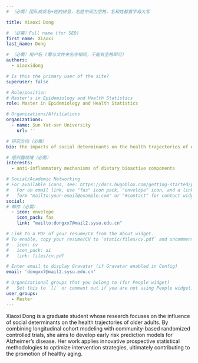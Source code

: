 ```yaml
---
# （必需）团队成员名+姓的拼音，名姓中间为空格，名和姓都首字母大写

title: Xiaoxi Dong

# （必需）Full name (for SEO)
first_name: Xiaoxi
last_name: Dong

# （必需）用户名 (需与文件夹名字相同，不能有空格即可)
authors:
  - xiaoxidong

# Is this the primary user of the site?
superuser: false

# Role/position
# Master's in Epidemiology and Health Statistics
role: Master in Epidemiology and Health Statistics

# Organizations/Affiliations
organizations:
  - name: Sun Yat-sen University
    url: ''

# 研究方向（必需）
bio: the impacts of social determinants on the health trajectories of elderly populations

# 感兴趣领域（必需）
interests:
  - anti-inflammatory mechanisms of dietary bioactive components

# Social/Academic Networking
# For available icons, see: https://docs.hugoblox.com/getting-started/page-builder/#icons
#   For an email link, use "fas" icon pack, "envelope" icon, and a link in the
#   form "mailto:your-email@example.com" or "#contact" for contact widget.
social:
# 邮件（必需）
  - icon: envelope
    icon_pack: fas
    link: "mailto:dongxx7@mail2.sysu.edu.cn"

# Link to a PDF of your resume/CV from the About widget.
# To enable, copy your resume/CV to `static/files/cv.pdf` and uncomment the lines below.
# - icon: cv
#   icon_pack: ai
#   link: files/cv.pdf

# Enter email to display Gravatar (if Gravatar enabled in Config)
email: 'dongxx7@mail2.sysu.edu.cn'

# Organizational groups that you belong to (for People widget)
#   Set this to `[]` or comment out if you are not using People widget.
user_groups:
  - Master
---
```


Xiaoxi Dong is a graduate student whose research focuses on the influence of social determinants on the health trajectories of older adults. By combining longitudinal cohort modeling with community-based randomized controlled trials, she aims to develop early risk prediction models for Alzheimer’s disease. Her work applies innovative prospective statistical methodologies to optimize intervention strategies, ultimately contributing to the promotion of healthy aging.


